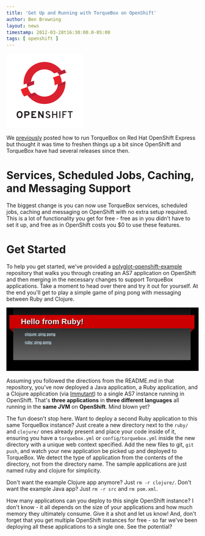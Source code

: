 ```yaml
---
title: 'Get Up and Running with TorqueBox on OpenShift'
author: Ben Browning
layout: news
timestamp: 2012-03-28t16:30:00.0-05:00
tags: [ openshift ]
---
```


[torquebox-openshift-first]: /news/2011/09/07/torquebox-openshift/express
[polyglot-openshift-example]: https://github.com/projectodd/polyglot-openshift-example
[immutant]: http://immutant.org

<img src="/images/openshift_200.png"/>

We [previously][torquebox-openshift-first] posted how to run TorqueBox
on Red Hat OpenShift Express but thought it was time to freshen things
up a bit since OpenShift and TorqueBox have had several releases since
then.

# Services, Scheduled Jobs, Caching, and Messaging Support

The biggest change is you can now use TorqueBox services, scheduled
jobs, caching and messaging on OpenShift with no extra setup
required. This is a lot of functionality you get for free - free as in
you didn't have to set it up, and free as in OpenShift costs you $0 to
use these features.

# Get Started

To help you get started, we've provided a [polyglot-openshift-example]
repository that walks you through creating an AS7 application on
OpenShift and then merging in the necessary changes to support
TorqueBox applications. Take a moment to head over there and try it
out for yourself. At the end you'll get to play a simple game of ping
pong with messaging between Ruby and Clojure.

<img src="/images/pingpong.png"/>

Assuming you followed the directions from the README.md in that
repository, you've now deployed a Java application, a Ruby
application, and a Clojure application (via [Immutant]) to a single
AS7 instance running in OpenShift. That's **three applications** in
**three different languages** all running in the **same JVM** on
**OpenShift**. Mind blown yet?

The fun doesn't stop here. Want to deploy a second Ruby application to
this same TorqueBox instance? Just create a new directory next to the
`ruby/` and `clojure/` ones already present and place your code inside
of it, ensuring you have a `torquebox.yml` or `config/torquebox.yml`
inside the new directory with a unique web context specified. Add the
new files to git, `git push`, and watch your new application be picked
up and deployed to TorqueBox. We detect the type of application from
the contents of the directory, not from the directory name. The sample
applications are just named ruby and clojure for simplicity.

Don't want the example Clojure app anymore? Just `rm -r
clojure/`. Don't want the example Java app? Just `rm -r src` and `rm
pom.xml`.

How many applications can you deploy to this single OpenShift
instance? I don't know - it all depends on the size of your
applications and how much memory they ultimately consume. Give it a
shot and let us know! And, don't forget that you get multiple
OpenShift instances for free - so far we've been deploying all these
applications to a single one. See the potential?
